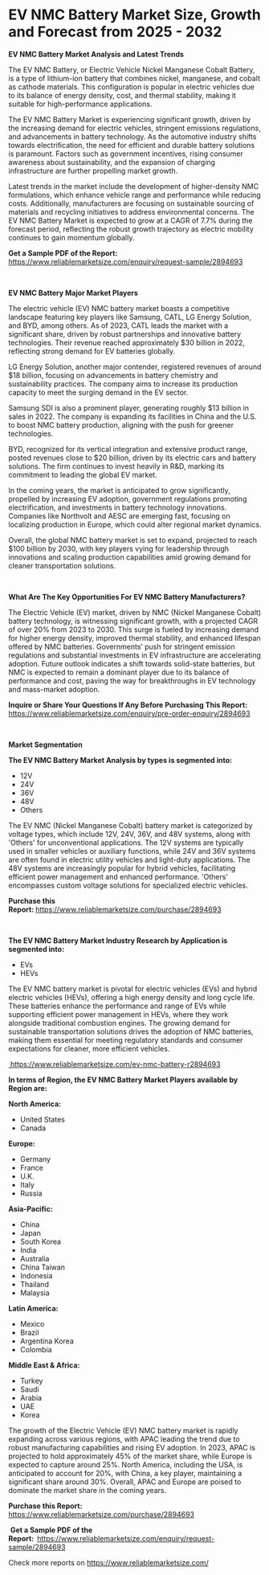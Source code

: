 <p><h1>EV NMC Battery Market Size, Growth and Forecast from 2025 - 2032</h1></p><p><strong>EV NMC Battery Market Analysis and Latest Trends</strong></p>
<p><p>The EV NMC Battery, or Electric Vehicle Nickel Manganese Cobalt Battery, is a type of lithium-ion battery that combines nickel, manganese, and cobalt as cathode materials. This configuration is popular in electric vehicles due to its balance of energy density, cost, and thermal stability, making it suitable for high-performance applications.</p><p>The EV NMC Battery Market is experiencing significant growth, driven by the increasing demand for electric vehicles, stringent emissions regulations, and advancements in battery technology. As the automotive industry shifts towards electrification, the need for efficient and durable battery solutions is paramount. Factors such as government incentives, rising consumer awareness about sustainability, and the expansion of charging infrastructure are further propelling market growth.</p><p>Latest trends in the market include the development of higher-density NMC formulations, which enhance vehicle range and performance while reducing costs. Additionally, manufacturers are focusing on sustainable sourcing of materials and recycling initiatives to address environmental concerns. The EV NMC Battery Market is expected to grow at a CAGR of 7.7% during the forecast period, reflecting the robust growth trajectory as electric mobility continues to gain momentum globally.</p></p>
<p><strong>Get a Sample PDF of the Report:&nbsp;</strong> <a href="https://www.reliablemarketsize.com/enquiry/request-sample/2894693?utm_campaign=3307&utm_medium=2&utm_source=Github&utm_content=ia&utm_term=15032025&utm_id=ev-nmc-battery">https://www.reliablemarketsize.com/enquiry/request-sample/2894693</a></p>
<p>&nbsp;</p>
<p><strong>EV NMC Battery Major Market Players</strong></p>
<p><p>The electric vehicle (EV) NMC battery market boasts a competitive landscape featuring key players like Samsung, CATL, LG Energy Solution, and BYD, among others. As of 2023, CATL leads the market with a significant share, driven by robust partnerships and innovative battery technologies. Their revenue reached approximately $30 billion in 2022, reflecting strong demand for EV batteries globally.</p><p>LG Energy Solution, another major contender, registered revenues of around $18 billion, focusing on advancements in battery chemistry and sustainability practices. The company aims to increase its production capacity to meet the surging demand in the EV sector.</p><p>Samsung SDI is also a prominent player, generating roughly $13 billion in sales in 2022. The company is expanding its facilities in China and the U.S. to boost NMC battery production, aligning with the push for greener technologies.</p><p>BYD, recognized for its vertical integration and extensive product range, posted revenues close to $20 billion, driven by its electric cars and battery solutions. The firm continues to invest heavily in R&D, marking its commitment to leading the global EV market.</p><p>In the coming years, the market is anticipated to grow significantly, propelled by increasing EV adoption, government regulations promoting electrification, and investments in battery technology innovations. Companies like Northvolt and AESC are emerging fast, focusing on localizing production in Europe, which could alter regional market dynamics.</p><p>Overall, the global NMC battery market is set to expand, projected to reach $100 billion by 2030, with key players vying for leadership through innovations and scaling production capabilities amid growing demand for cleaner transportation solutions.</p></p>
<p>&nbsp;</p>
<p><strong>What Are The Key Opportunities For EV NMC Battery Manufacturers?</strong></p>
<p><p>The Electric Vehicle (EV) market, driven by NMC (Nickel Manganese Cobalt) battery technology, is witnessing significant growth, with a projected CAGR of over 20% from 2023 to 2030. This surge is fueled by increasing demand for higher energy density, improved thermal stability, and enhanced lifespan offered by NMC batteries. Governments’ push for stringent emission regulations and substantial investments in EV infrastructure are accelerating adoption. Future outlook indicates a shift towards solid-state batteries, but NMC is expected to remain a dominant player due to its balance of performance and cost, paving the way for breakthroughs in EV technology and mass-market adoption.</p></p>
<p><strong>Inquire or Share Your Questions If Any Before Purchasing This Report:</strong> <a href="https://www.reliablemarketsize.com/enquiry/pre-order-enquiry/2894693?utm_campaign=3307&utm_medium=2&utm_source=Github&utm_content=ia&utm_term=15032025&utm_id=ev-nmc-battery">https://www.reliablemarketsize.com/enquiry/pre-order-enquiry/2894693</a></p>
<p>&nbsp;</p>
<p><strong>Market Segmentation</strong></p>
<p><strong>The EV NMC Battery Market Analysis by types is segmented into:</strong></p>
<p><ul><li>12V</li><li>24V</li><li>36V</li><li>48V</li><li>Others</li></ul></p>
<p><p>The EV NMC (Nickel Manganese Cobalt) battery market is categorized by voltage types, which include 12V, 24V, 36V, and 48V systems, along with 'Others' for unconventional applications. The 12V systems are typically used in smaller vehicles or auxiliary functions, while 24V and 36V systems are often found in electric utility vehicles and light-duty applications. The 48V systems are increasingly popular for hybrid vehicles, facilitating efficient power management and enhanced performance. 'Others' encompasses custom voltage solutions for specialized electric vehicles.</p></p>
<p><strong>Purchase this Report:&nbsp;</strong><a href="https://www.reliablemarketsize.com/purchase/2894693?utm_campaign=3307&utm_medium=2&utm_source=Github&utm_content=ia&utm_term=15032025&utm_id=ev-nmc-battery">https://www.reliablemarketsize.com/purchase/2894693</a></p>
<p>&nbsp;</p>
<p><strong>The EV NMC Battery Market Industry Research by Application is segmented into:</strong></p>
<p><ul><li>EVs</li><li>HEVs</li></ul></p>
<p><p>The EV NMC battery market is pivotal for electric vehicles (EVs) and hybrid electric vehicles (HEVs), offering a high energy density and long cycle life. These batteries enhance the performance and range of EVs while supporting efficient power management in HEVs, where they work alongside traditional combustion engines. The growing demand for sustainable transportation solutions drives the adoption of NMC batteries, making them essential for meeting regulatory standards and consumer expectations for cleaner, more efficient vehicles.</p></p>
<p><a href="https://www.reliablemarketsize.com/ev-nmc-battery-r2894693?utm_campaign=3307&utm_medium=2&utm_source=Github&utm_content=ia&utm_term=15032025&utm_id=ev-nmc-battery">&nbsp;https://www.reliablemarketsize.com/ev-nmc-battery-r2894693</a></p>
<p><strong>In terms of Region, the EV NMC Battery Market Players available by Region are:</strong></p>
<p>
    <p> <strong> North America: </strong>
        <ul>
            <li>United States</li>
            <li>Canada</li>
        </ul>
        </p> 
    <p> <strong> Europe: </strong>
        <ul>
            <li>Germany</li>
            <li>France</li>
            <li>U.K.</li>
            <li>Italy</li>
            <li>Russia</li>
        </ul>
        </p> 
    <p> <strong> Asia-Pacific: </strong>
        <ul>
            <li>China</li>
            <li>Japan</li>
            <li>South Korea</li>
            <li>India</li>
            <li>Australia</li>
            <li>China Taiwan</li>
            <li>Indonesia</li>
            <li>Thailand</li>
            <li>Malaysia</li>
        </ul>
        </p> 
    <p> <strong> Latin America: </strong>
        <ul>
            <li>Mexico</li>
            <li>Brazil</li>
            <li>Argentina Korea</li>
            <li>Colombia</li>
        </ul>
        </p> 
    <p> <strong> Middle East & Africa: </strong>
        <ul>
            <li>Turkey</li>
            <li>Saudi</li>
            <li>Arabia</li>
            <li>UAE</li>
            <li>Korea</li>
        </ul>
    </p>
    </p>
<p><p>The growth of the Electric Vehicle (EV) NMC battery market is rapidly expanding across various regions, with APAC leading the trend due to robust manufacturing capabilities and rising EV adoption. In 2023, APAC is projected to hold approximately 45% of the market share, while Europe is expected to capture around 25%. North America, including the USA, is anticipated to account for 20%, with China, a key player, maintaining a significant share around 30%. Overall, APAC and Europe are poised to dominate the market share in the coming years.</p></p>
<p><strong>Purchase this Report: </strong><a href="https://www.reliablemarketsize.com/purchase/2894693?utm_campaign=3307&utm_medium=2&utm_source=Github&utm_content=ia&utm_term=15032025&utm_id=ev-nmc-battery">https://www.reliablemarketsize.com/purchase/2894693</a></p>
<p>&nbsp;<strong>Get a Sample PDF of the Report:&nbsp;&nbsp;</strong><a href="https://www.reliablemarketsize.com/enquiry/request-sample/2894693?utm_campaign=3307&utm_medium=2&utm_source=Github&utm_content=ia&utm_term=15032025&utm_id=ev-nmc-battery">https://www.reliablemarketsize.com/enquiry/request-sample/2894693</a></p>
<p><strong></strong></p>
<p>Check more reports on <a href="https://www.reliablemarketsize.com/?utm_campaign=3307&utm_medium=2&utm_source=Github&utm_content=ia&utm_term=15032025&utm_id=ev-nmc-battery">https://www.reliablemarketsize.com/</a></p>